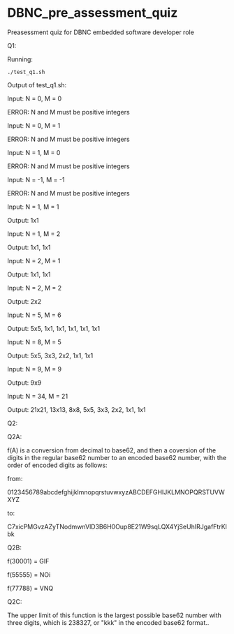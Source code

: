 # DBNC_pre_assessment_quiz
Preasessment quiz for DBNC embedded software developer role



Q1:


Running:


`./test_q1.sh`


Output of test_q1.sh:


Input: N = 0, M = 0

ERROR: N and M must be positive integers

Input: N = 0, M = 1

ERROR: N and M must be positive integers

Input: N = 1, M = 0

ERROR: N and M must be positive integers

Input: N = -1, M = -1

ERROR: N and M must be positive integers

Input: N = 1, M = 1

Output: 1x1

Input: N = 1, M = 2

Output: 1x1, 1x1

Input: N = 2, M = 1

Output: 1x1, 1x1

Input: N = 2, M = 2

Output: 2x2

Input: N = 5, M = 6

Output: 5x5, 1x1, 1x1, 1x1, 1x1, 1x1

Input: N = 8, M = 5

Output: 5x5, 3x3, 2x2, 1x1, 1x1

Input: N = 9, M = 9

Output: 9x9

Input: N = 34, M = 21

Output: 21x21, 13x13, 8x8, 5x5, 3x3, 2x2, 1x1, 1x1


Q2:

Q2A:

f(A) is a conversion from decimal to base62, and then a coversion of the digits
in the regular base62 number to an encoded base62 number, with the order of 
encoded digits as follows:

from:

0123456789abcdefghijklmnopqrstuvwxyzABCDEFGHIJKLMNOPQRSTUVWXYZ

to:

C7xicPMGvzAZyTNodmwnVlD3B6H0Oup8E21W9sqLQX4YjSeUhIRJgafFtrKlbk

Q2B:

f(30001) = GIF

f(55555) = NOi

f(77788) = VNQ

Q2C:

The upper limit of this function is the largest possible base62 number with 
three digits, which is 238327, or "kkk" in the encoded base62 format..